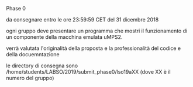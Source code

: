 Phase 0

da consegnare entro le ore 23:59:59 CET del 31 dicembre 2018

ogni gruppo deve presentare un programma che mostri il funzionamento di un componente della macchina emulata uMPS2.

verrà valutata l'originalità della proposta e la professionalità del codice e della docuemntazione

le directory di consegna sono /home/students/LABSO/2019/submit_phase0/lso19aXX (dove XX è il numero del gruppo) 

